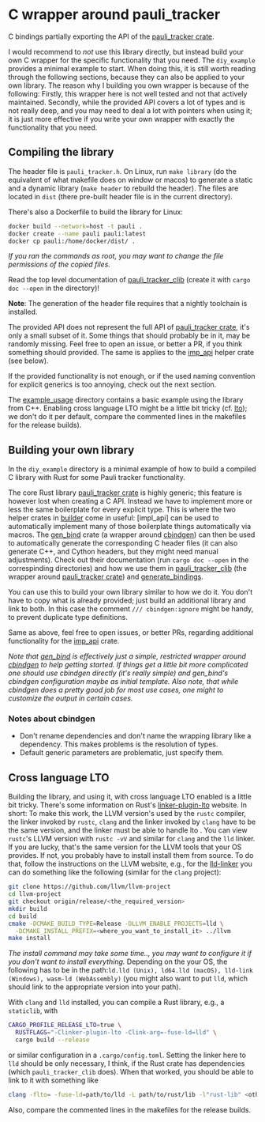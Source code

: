# C wrapper around pauli_tracker

C bindings partially exporting the API of the [pauli_tracker crate].

I would recommend to *not* use this library directly, but instead build your own C wrapper
for the specific functionality that you need. The `diy_example` provides a minimal example
to start. When doing this, it is still worth reading through the following sections,
because they can also be applied to your own library. The reason why I building you own
wrapper is because of the following: Firstly, this wrapper here is not well tested and not
that actively maintained. Secondly, while the provided API covers a lot of types and is
not really deep, and you may need to deal a lot with pointers when using it; it is just
more effective if you write your own wrapper with exactly the functionality that you need.

## Compiling the library

The header file is `pauli_tracker.h`. On Linux, run `make library` (do the equivalent of
what makefile does on window or macos) to generate a static and a dynamic library (`make
header` to rebuild the header). The files are located in `dist` (there pre-built
header file is in the current directory).

There's also a Dockerfile to build the library for Linux:
```bash
docker build --network=host -t pauli .
docker create --name pauli pauli:latest
docker cp pauli:/home/docker/dist/ .
```
*If you ran the commands as root, you may want to change the file permissions of the
copied files.*

Read the top level documentation of [pauli_tracker_clib]
(create it with `cargo doc --open` in the directory)!

**Note**: The generation of the header file requires that a nightly toolchain is
installed.

The provided API does not represent the full API of [pauli_tracker crate], it's only a
small subset of it. Some things that should probably be in it, may be randomly missing.
Feel free to open an issue, or better a PR, if you think something should provided. The
same is applies to the [imp_api] helper crate (see below).

If the provided functionality is not enough, or if the used naming convention for
explicit generics is too annoying, check out the next section.

The [example_usage] directory contains a basic example using the library from C++.
Enabling cross language LTO might be a little bit tricky (cf. [lto]); we don't do it per
default, compare the commented lines in the makefiles for the release builds).

## Building your own library

In the `diy_example` directory is a minimal example of how to build a compiled C library
with Rust for some Pauli tracker functionality.

The core Rust library [pauli_tracker crate] is highly generic; this feature is however
lost when creating a C API. Instead we have to implement more or less the same
boilerplate for every explicit type. This is where the two helper crates in [builder]
come in useful: [impl_api] can be used to automatically implement many of those
boilerplate things automatically via macros. The [gen_bind] crate (a wrapper around
[cbindgen]) can then be used to automatically generate the corresponding C header files
(it can also generate C++, and Cython headers, but they might need manual adjustments).
Check out their documentation (run `cargo doc --open` in the correspinding directories)
and how we use them in [pauli_tracker_clib] (the wrapper around [pauli_tracker crate])
and [generate_bindings].

You can use this to build your own library similar to how we do it. You don't have to
copy what is already provided; just build an additional library and link to both. In
this case the comment `/// cbindgen:ignore` might be handy, to prevent duplicate type
definitions.

Same as above, feel free to open issues, or better PRs, regarding additional
functionality for the [imp_api] crate.

*Note that [gen_bind] is effectively just a simple, restricted wrapper around [cbindgen]
to help getting started. If things get a little bit more complicated one should use
cbindgen directly (it's really simple) and gen_bind's cbindgen configuration maybe as
initial template. Also note, that while cbindgen does a pretty good job for most
use cases, one might to customize the output in certain cases.*

### Notes about cbindgen

- Don't rename dependencies and don't name the wrapping library like a dependency. This
  makes problems is the resolution of types.
- Default generic parameters are problematic, just specify them.

## Cross language LTO

Building the library, and using it, with cross language LTO enabled is a little bit
tricky. There's some information on Rust's [linker-plugin-lto] website. In short: To
make this work, the LLVM version's used by the `rustc` compiler, the linker invoked by
`rustc`, `clang` and the linker invoked by `clang` have to be the same version, and the
linker must be able to handle lto . You can view `rustc`'s LLVM version with `rustc -vV`
and similar for `clang` and the `lld` linker. If you are lucky, that's the same version
for the LLVM tools that your OS provides. If not, you probably have to install install
them from source. To do that, follow the instructions on the LLVM website, e.g., for
the [lld-linker] you can do something like the following (similar for the `clang`
project):
```bash
git clone https://github.com/llvm/llvm-project
cd llvm-project
git checkout origin/release/<the_required_version>
mkdir build
cd build
cmake -DCMAKE_BUILD_TYPE=Release -DLLVM_ENABLE_PROJECTS=lld \
  -DCMAKE_INSTALL_PREFIX=<where_you_want_to_install_it> ../llvm
make install
```
*The install command may take some time.., you may want to configure it if you don't
want to install everything.* Depending on the your OS, the following has
to be in the path:`ld.lld (Unix), ld64.lld (macOS), lld-link (Windows), wasm-ld
(WebAssembly)` (you might also want to put `lld`, which should link to the appropriate
version into your path).

With `clang` and `lld` installed, you can compile a Rust
library, e.g., a `staticlib`, with
```bash
CARGO_PROFILE_RELEASE_LTO=true \
  RUSTFLAGS="-Clinker-plugin-lto -Clink-arg=-fuse-ld=lld" \
  cargo build --release
```
or similar configuration in a `.cargo/config.toml`. Setting the linker here to `lld`
should be only necessary, I think, if the Rust crate has dependencies (which
`pauli_tracker_clib` does). When that worked, you should be able to link to it
with something like
```bash
clang -flto= -fuse-ld=path/to/lld -L path/to/rust/lib -l"rust-lib" <other_stuff>
```
Also, compare the commented lines in the makefiles for the release builds.

[builder]: ./builder
[cbindgen]: https://github.com/mozilla/cbindgen
[example_usage]: ./example_usage
[generate_bindings]: ./generate_bindings
[gen_bind]: ./builder/gen_bind
[imp_api]: ./builder/impl_api/
[linker-plugin-lto]: https://doc.rust-lang.org/rustc/linker-plugin-lto.html
[lld-linker]: https://lld.llvm.org/
[lto]: #cross-language-lto
[pauli_tracker_clib]: ./pauli_tracker_clib/
[pauli_tracker crate]: ../pauli_tracker/
